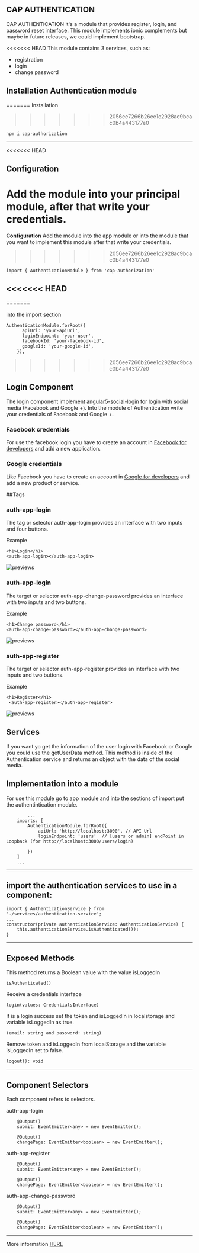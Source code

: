 ## CAP AUTHENTICATION

CAP AUTHENTICATION it's a module that provides register, login, and password reset interface. 
This module implements ionic complements but maybe in future releases, we could implement bootstrap.

<<<<<<< HEAD
This module contains 3 services, such as: 
* registration
* login
* change password


## Installation Authentication module
=======
Installation
>>>>>>> 2056ee7266b26ee1c2928ac9bcac0b4a443177e0
```
npm i cap-authorization
```
---


<<<<<<< HEAD
## Configuration
Add the module into your principal module, after that write your credentials.
=======
**Configuration**
Add the module into the app module or into the module that you want to implement this module after that write your credentials. 
>>>>>>> 2056ee7266b26ee1c2928ac9bcac0b4a443177e0

```
import { AuthenticationModule } from 'cap-authorization'
```
<<<<<<< HEAD
---

=======

into the import section
```
AuthenticationModule.forRoot({
      apiUrl: 'your-apiUrl',
      loginEndpoint: 'your-user',
      facebookId: 'your-facebook-id',
      googleId: 'your-google-id',
    }),
```
>>>>>>> 2056ee7266b26ee1c2928ac9bcac0b4a443177e0

## Login Component
The login component implement [angular5-social-login](https://github.com/sabyasachibiswal/angular5-social-login) for login with social media (Facebook and Google +).
Into the module of Authentication write your credentials of Facebook and Google +.

### Facebook credentials
For use the facebook login you have to create an account in [Facebook for developers](https://developers.facebook.com/apps/) and add a new application.

### Google credentials
Like Facebook you have to create an account in [Google for developers](https://developers.google.com/identity/sign-in/web/sign-in) and add a new product or service.


##Tags

### auth-app-login
The tag or selector auth-app-login provides an interface with two inputs and four buttons. 

Example
```
<h1>Login</h1>
<auth-app-login></auth-app-login>
```
![previews](readme-images/login.png)


### auth-app-login
The target or selector auth-app-change-password provides an interface with two inputs and two buttons.

Example
```
<h1>Change password</h1>
<auth-app-change-password></auth-app-change-password>
```
![previews](readme-images/change-password.png)


### auth-app-register
The target or selector auth-app-register provides an interface with two inputs and two buttons.

Example
```
<h1>Register</h1>
 <auth-app-register></auth-app-register>
```
![previews](readme-images/register.png)


## Services

If you want yo get the information of the user login with Facebook or Google you could use the getUserData method. This method is inside of the Authentication service and returns an object with the data of the social media.




## Implementation into a module

For use this module go to app module and into the sections of import put the authentintication module.

``` import { CapAuthentication } from 'cap-authorization'; 
        ...
    imports: [
        AuthenticationModule.forRoot({
            apiUrl: 'http://localhost:3000', // API Url
            loginEndpoint: 'users'  // [users or admin] endPoint in Loopback (for http://localhost:3000/users/login)
            
        })
    ]
    ...
```
---


## import the authentication services to use in a component:

``` 
import { AuthenticationService } from './services/authentication.service';
...
constructor(private authenticationService: AuthenticationService) {
    this.authenticationService.isAuthenticated());
} 
```
---


## Exposed Methods

This method returns a Boolean value with the value isLoggedIn

```isAuthenticated()```

Receive a credentials interface

```login(values: CredentialsInterface)``` 

If is a login success set the token and isLoggedIn in localstorage and variable isLoggedIn as true.

``` (email: string and password: string) ```

Remove token and isLoggedIn from localStorage and the variable isLoggedIn set to false.

``` logout(): void ```

---


## Component Selectors
Each component refers to selectors.

auth-app-login

```
    @Output()
    submit: EventEmitter<any> = new EventEmitter();

    @Output()
    changePage: EventEmitter<boolean> = new EventEmitter();
```

auth-app-register

``` 
    @Output()
    submit: EventEmitter<any> = new EventEmitter();
    
    @Output()
    changePage: EventEmitter<boolean> = new EventEmitter(); 
```

auth-app-change-password

```
    @Output()
    submit: EventEmitter<any> = new EventEmitter();

    @Output()
    changePage: EventEmitter<boolean> = new EventEmitter();
```
---


More information [HERE](https://www.npmjs.com/package/authmodule-angular6-module-example)
